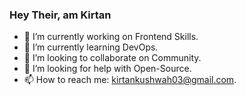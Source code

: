 ### Hey Their, am Kirtan

<!-- 
**TKirtan/TKirtan** is a ✨ _special_ ✨ repository because its `README.md` (this file) appears on your GitHub profile.

<!-- Here are some ideas to get you started: -->

- 🔭 I’m currently working on Frontend Skills.
- 🌱 I’m currently learning DevOps.
- 👯 I’m looking to collaborate on Community.
- 🤔 I’m looking for help with Open-Source.
- 📫 How to reach me: kirtankushwah03@gmail.com.

